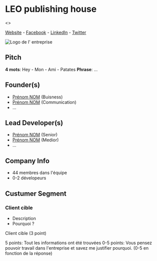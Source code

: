 
# LEO publishing house

<>

[Website](#) - [Facebook](#) - [LinkedIn](#) - [Twitter](#)

![Logo de l' entreprise](NoLogo.png)


## Pitch

**4 mots**: Hey - Mon - Ami - Patates
**Phrase**: ...


## Founder(s)

- [Prénom NOM](#LinkedIn) (Buisness)
- [Prénom NOM](#LinkedIn) (Communication)
- ...

## Lead Developer(s)

- [Prénom NOM](#LinkedIn) (Senior)
- [Prénom NOM](#LinkedIn) (Medior)
- ...

## Company Info

- 44 membres dans l'équipe
- 0-2 dévelopeurs


## Custumer Segment

### Client cible

- Description
- Pourquoi ?

Client cible (3 point)

5 points: Tout les informations ont été trouvées
0-5 points: Vous pensez pouvoir travail dans l'entreprise et savez me justifier pourquoi. (0-5 en fonction de la réponse)
